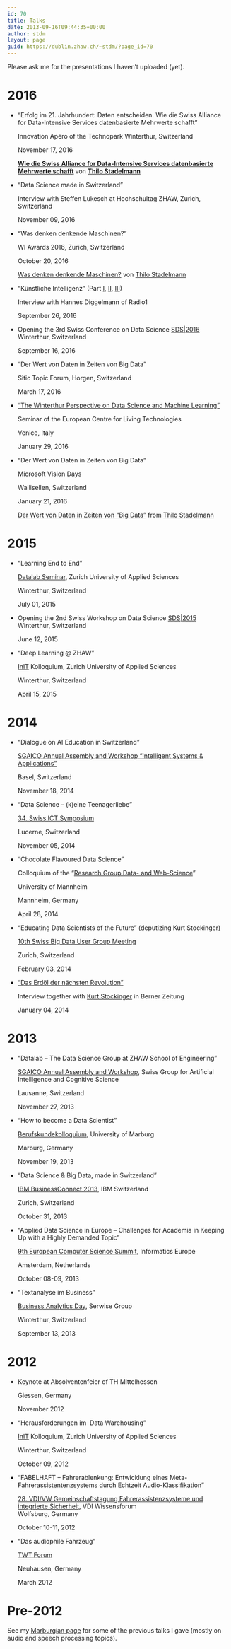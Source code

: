```yaml
---
id: 70
title: Talks
date: 2013-09-16T09:44:35+00:00
author: stdm
layout: page
guid: https://dublin.zhaw.ch/~stdm/?page_id=70
---
```

Please ask me for the presentations I haven&#8217;t uploaded (yet).

# 2016

  * &#8220;Erfolg im 21. Jahrhundert: Daten entscheiden. Wie die Swiss Alliance for Data-Intensive Services datenbasierte Mehrwerte schafft&#8221;
  
    Innovation Apéro of the Technopark Winterthur, Switzerland
  
    November 17, 2016

  
    <div style="margin-bottom:5px">
      <strong> <a href="//www.slideshare.net/thilo_stadelmann/wie-die-swiss-alliance-for-dataintensive-services-datenbasierte-mehrwerte-schafft" title="Wie die Swiss Alliance for Data-Intensive Services datenbasierte Mehrwerte schafft" target="_blank">Wie die Swiss Alliance for Data-Intensive Services datenbasierte Mehrwerte schafft</a> </strong> von <strong><a target="_blank" href="//www.slideshare.net/thilo_stadelmann">Thilo Stadelmann</a></strong>
    </div>

  * &#8220;Data Science made in Switzerland&#8221;
  
    Interview with Steffen Lukesch at Hochschultag ZHAW, Zurich, Switzerland
  
    November 09, 2016
  * &#8220;Was denken denkende Maschinen?&#8221;
  
    WI Awards 2016, Zurich, Switzerland
  
    October 20, 2016
  
    </p> <div style="margin-bottom: 5px;">
      <a title="Was denken denkende Maschinen?" href="//www.slideshare.net/thilo_stadelmann/was-denken-denkende-maschinen" target="_blank">Was denken denkende Maschinen?</a> von <a href="//www.slideshare.net/thilo_stadelmann" target="_blank">Thilo Stadelmann</a>
    </div>

  * &#8220;Künstliche Intelligenz&#8221; (Part <a href="http://www.zhaw.ch/~stdm/downloads/talks/2016-09-26_Radio1_KuenstlicheIntelligenzI.mp3" target="_blank">I</a>, <a href="http://www.zhaw.ch/~stdm/downloads/talks/2016-09-26_Radio1_KuenstlicheIntelligenzII.mp3" target="_blank">II</a>, <a href="http://www.zhaw.ch/~stdm/downloads/talks/2016-09-26_Radio1_KuenstlicheIntelligenzIII.mp3" target="_blank">III</a>)
  
    Interview with Hannes Diggelmann of Radio1
  
    September 26, 2016
  * Opening the 3rd Swiss Conference on Data Science <a href="www.zhaw.ch/datalab/sds2016" target="_blank">SDS|2016<br /> </a>Winterthur, Switzerland
  
    September 16, 2016
  * &#8220;Der Wert von Daten in Zeiten von Big Data&#8221;
  
    Sitic Topic Forum, Horgen, Switzerland
  
    March 17, 2016
  * <a href="http://www.unive.it/nqcontent.cfm?a_id=199041" target="_blank">&#8220;The Winterthur Perspective on Data Science and Machine Learning&#8221;</a>
  
    Seminar of the European Centre for Living Technologies
  
    Venice, Italy
  
    January 29, 2016
  * &#8220;Der Wert von Daten in Zeiten von Big Data&#8221;
  
    Microsoft Vision Days
  
    Wallisellen, Switzerland
  
    January 21, 2016
  
    </p> <div style="margin-bottom: 5px;">
      <a title="Der Wert von Daten in Zeiten von &quot;Big Data&quot;" href="//www.slideshare.net/thilo_stadelmann/der-wert-von-daten-in-zeiten-von-big-data" target="_blank">Der Wert von Daten in Zeiten von &#8220;Big Data&#8221;</a> from <a href="//www.slideshare.net/thilo_stadelmann" target="_blank">Thilo Stadelmann</a>
    </div>

# 2015

  * &#8220;Learning End to End&#8221;
  
    <a href="https://home.zhaw.ch/~dueo/bbs/" target="_blank">Datalab Seminar</a>, Zurich University of Applied Sciences
  
    Winterthur, Switzerland
  
    July 01, 2015
  
    
  * Opening the 2nd Swiss Workshop on Data Science <a href="https://dublin.zhaw.ch/sds2015" target="_blank">SDS|2015<br /> </a>Winterthur, Switzerland
  
    June 12, 2015
  
    
  * &#8220;Deep Learning @ ZHAW&#8221;
  
    <a href="http://www.init.zhaw.ch/de/engineering/init.html" target="_blank">InIT</a> Kolloquium, Zurich University of Applied Sciences
  
    Winterthur, Switzerland
  
    April 15, 2015
  
    </p> <div style="margin-bottom: 5px;">
    </div>

# 2014

  * &#8220;Dialogue on AI Education in Switzerland&#8221;
  
    <a href="http://www.s-i.ch/sgaico/veranstaltungen/archiv/?tx_cpevents_pi1[event]=321&tx_cpevents_pi1[action]=show&tx_cpevents_pi1[controller]=Event&cHash=81ca4d167d9dc79f2e9bacf8859a9b95" target="_blank">SGAICO Annual Assembly and Workshop &#8220;Intelligent Systems & Applications&#8221;</a>
  
    Basel, Switzerland
  
    November 18, 2014
  * &#8220;Data Science &#8211; (k)eine Teenagerliebe&#8221;
  
    <a title="Swiss ICT Symposium 2014" href="http://www.swissict.ch/expertenwissen/fachanlaesse/swiss-ict-symposium/" target="_blank">34. Swiss ICT Symposium</a>
  
    Lucerne, Switzerland
  
    November 05, 2014
  
    
  * &#8220;Chocolate Flavoured Data Science&#8221;
  
    Colloquium of the &#8220;<a title="Website of DWS" href="http://dws.informatik.uni-mannheim.de/" target="_blank">Research Group Data- and Web-Science</a>&#8221;
  
    University of Mannheim
  
    Mannheim, Germany
  
    April 28, 2014
  
    
  * &#8220;Educating Data Scientists of the Future&#8221; (deputizing Kurt Stockinger)
  
    <a title="10th Swiss Big Data User Group Meeting" href="http://www.bigdata-usergroup.ch/item/565118" target="_blank">10th Swiss Big Data User Group Meeting</a>
  
    Zurich, Switzerland
  
    February 03, 2014
  
    
  * <a title="Article" href="http://www.bernerzeitung.ch/leben/gesellschaft/Das-Erdoel-der-naechsten-Revolution/story/29941965" target="_blank">&#8220;Das Erdöl der nächsten Revolution&#8221;</a>
  
    Interview together with <a title="Profile Kurt " href="http://www.zhaw.ch/fileadmin/php_includes/popup/person-detail.php?kurzz=stog" target="_blank">Kurt Stockinger</a> in Berner Zeitung
  
    January 04, 2014

# 2013

  * &#8220;Datalab &#8211; The Data Science Group at ZHAW School of Engineering&#8221;
  
    <a href="http://www.s-i.ch/fachgruppen-und-sektionen/sgaico/veranstaltungen/?tx_cpevents_pi1[event]=123&tx_cpevents_pi1[action]=show&tx_cpevents_pi1[controller]=Event&cHash=34b80606d5513b8414159853d47620c6" target="_blank">SGAICO Annual Assembly and Workshop</a>, Swiss Group for Artificial Intelligence and Cognitive Science
  
    Lausanne, Switzerland
  
    November 27, 2013
  * &#8220;How to become a Data Scientist&#8221;
  
    <a href="http://www.uni-marburg.de/fb12/kontakt_lageplan/alumni" target="_blank">Berufskundekolloquium</a>, University of Marburg
  
    Marburg, Germany
  
    November 19, 2013
  * &#8220;Data Science & Big Data, made in Switzerland&#8221;
  
    <a href="http://www-01.ibm.com/software/ch/de/BusinessConnect2013/" target="_blank">IBM BusinessConnect 2013</a>, IBM Switzerland
  
    Zurich, Switzerland
  
    October 31, 2013
  
    
  * &#8220;Applied Data Science in Europe &#8211; Challenges for Academia in Keeping Up with a Highly Demanded Topic&#8221;
  
    <a href="http://www.informatics-europe.org/ecss/ecss-2013.html" target="_blank">9th European Computer Science Summit</a>, Informatics Europe
  
    Amsterdam, Netherlands
  
    October 08-09, 2013
  
    
  * &#8220;Textanalyse im Business&#8221;
  
    <a href="http://www.bigdata.ch/de/business-analytics-veranstaltung/" target="_blank">Business Analytics Day</a>, Serwise Group
  
    Winterthur, Switzerland
  
    September 13, 2013

# 2012

  * Keynote at Absolventenfeier of TH Mittelhessen
  
    Giessen, Germany
  
    November 2012
  * &#8220;Herausforderungen im  Data Warehousing&#8221;
  
    <a href="http://www.init.zhaw.ch/de/engineering/init.html" target="_blank">InIT</a> Kolloquium, Zurich University of Applied Sciences
  
    Winterthur, Switzerland
  
    October 09, 2012
  
    
  * &#8220;FABELHAFT &#8211; Fahrerablenkung: Entwicklung eines Meta-Fahrerassistentenzsystems durch Echtzeit Audio-Klassifikation&#8221;
  
    <a href="http://www.vdi-wissensforum.de/index.php?id=147&no_cache=1&tx_vdiep_pi1[event_nr]=01TA403012" target="_blank">28. VDI/VW Gemeinschaftstagung Fahrerassistenzsysteme und integrierte Sicherheit</a>, VDI Wissensforum<a href="http://www.vdi-wissensforum.de/index.php?id=147&no_cache=1&tx_vdiep_pi1[event_nr]=01TA403012" target="_blank"><br /> </a>Wolfsburg, Germany
  
    October 10-11, 2012
  * &#8220;Das audiophile Fahrzeug&#8221;
  
    <a href="https://www.twt-gmbh.de/forschung/twt-forum/twt-foren-2006-2014.html" target="_blank">TWT Forum</a>
  
    Neuhausen, Germany
  
    March 2012

# Pre-2012

See my <a href="http://www.informatik.uni-marburg.de/~stadelmann/research.html#talks" target="_blank">Marburgian page</a> for some of the previous talks I gave (mostly on audio and speech processing topics).

&nbsp;